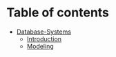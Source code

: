 # Table of contents

* [Database-Systems](README.md)
  * [Introduction](Database-Systems/introduction.md)
  * [Modeling](Database-Systems/introduction.md)
